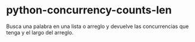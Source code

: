 # python-concurrency-counts-len
Busca una palabra en una lista o arreglo y devuelve las concurrencias que tenga y el largo del arreglo.
